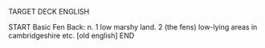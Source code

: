 TARGET DECK
ENGLISH

START
Basic
Fen
Back: n. 1 low marshy land. 2 (the fens) low-lying areas in cambridgeshire etc. [old english]
END
